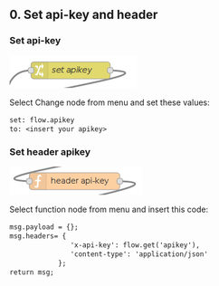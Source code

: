 ## 0. Set api-key and header

### Set api-key
![Set apikey](img/set-apikey.png)

Select Change node from menu and set these values:

	set: flow.apikey
	to: <insert your apikey>

### Set header apikey

![header apikey](img/header-apikey.png)

Select function node from menu and insert this code:

	msg.payload = {};
	msg.headers= {
	               'x-api-key': flow.get('apikey'),
	               'content-type': 'application/json'
	            };
	return msg;